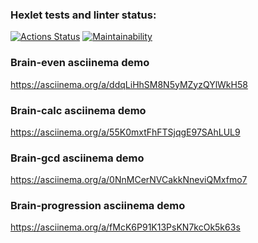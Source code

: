 ### Hexlet tests and linter status:
[![Actions Status](https://github.com/Pythonusus/python-project-49/actions/workflows/hexlet-check.yml/badge.svg)](https://github.com/Pythonusus/python-project-49/actions)
[![Maintainability](https://api.codeclimate.com/v1/badges/11ea1330cdbde1ec50c6/maintainability)](https://codeclimate.com/github/Pythonusus/python-project-49/maintainability)


### Brain-even asciinema demo
https://asciinema.org/a/ddqLiHhSM8N5yMZyzQYlWkH58


### Brain-calc asciinema demo
https://asciinema.org/a/55K0mxtFhFTSjqgE97SAhLUL9


### Brain-gcd asciinema demo
https://asciinema.org/a/0NnMCerNVCakkNneviQMxfmo7


### Brain-progression asciinema demo
https://asciinema.org/a/fMcK6P91K13PsKN7kcOk5k63s